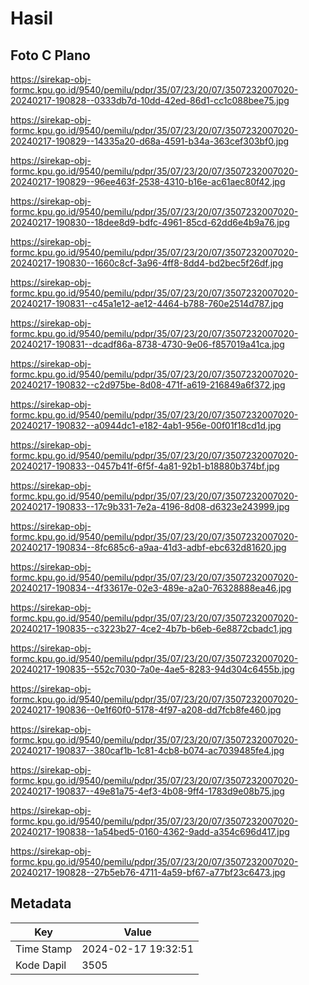 # Hasil

## Foto C Plano

https://sirekap-obj-formc.kpu.go.id/9540/pemilu/pdpr/35/07/23/20/07/3507232007020-20240217-190828--0333db7d-10dd-42ed-86d1-cc1c088bee75.jpg

https://sirekap-obj-formc.kpu.go.id/9540/pemilu/pdpr/35/07/23/20/07/3507232007020-20240217-190829--14335a20-d68a-4591-b34a-363cef303bf0.jpg

https://sirekap-obj-formc.kpu.go.id/9540/pemilu/pdpr/35/07/23/20/07/3507232007020-20240217-190829--96ee463f-2538-4310-b16e-ac61aec80f42.jpg

https://sirekap-obj-formc.kpu.go.id/9540/pemilu/pdpr/35/07/23/20/07/3507232007020-20240217-190830--18dee8d9-bdfc-4961-85cd-62dd6e4b9a76.jpg

https://sirekap-obj-formc.kpu.go.id/9540/pemilu/pdpr/35/07/23/20/07/3507232007020-20240217-190830--1660c8cf-3a96-4ff8-8dd4-bd2bec5f26df.jpg

https://sirekap-obj-formc.kpu.go.id/9540/pemilu/pdpr/35/07/23/20/07/3507232007020-20240217-190831--c45a1e12-ae12-4464-b788-760e2514d787.jpg

https://sirekap-obj-formc.kpu.go.id/9540/pemilu/pdpr/35/07/23/20/07/3507232007020-20240217-190831--dcadf86a-8738-4730-9e06-f857019a41ca.jpg

https://sirekap-obj-formc.kpu.go.id/9540/pemilu/pdpr/35/07/23/20/07/3507232007020-20240217-190832--c2d975be-8d08-471f-a619-216849a6f372.jpg

https://sirekap-obj-formc.kpu.go.id/9540/pemilu/pdpr/35/07/23/20/07/3507232007020-20240217-190832--a0944dc1-e182-4ab1-956e-00f01f18cd1d.jpg

https://sirekap-obj-formc.kpu.go.id/9540/pemilu/pdpr/35/07/23/20/07/3507232007020-20240217-190833--0457b41f-6f5f-4a81-92b1-b18880b374bf.jpg

https://sirekap-obj-formc.kpu.go.id/9540/pemilu/pdpr/35/07/23/20/07/3507232007020-20240217-190833--17c9b331-7e2a-4196-8d08-d6323e243999.jpg

https://sirekap-obj-formc.kpu.go.id/9540/pemilu/pdpr/35/07/23/20/07/3507232007020-20240217-190834--8fc685c6-a9aa-41d3-adbf-ebc632d81620.jpg

https://sirekap-obj-formc.kpu.go.id/9540/pemilu/pdpr/35/07/23/20/07/3507232007020-20240217-190834--4f33617e-02e3-489e-a2a0-76328888ea46.jpg

https://sirekap-obj-formc.kpu.go.id/9540/pemilu/pdpr/35/07/23/20/07/3507232007020-20240217-190835--c3223b27-4ce2-4b7b-b6eb-6e8872cbadc1.jpg

https://sirekap-obj-formc.kpu.go.id/9540/pemilu/pdpr/35/07/23/20/07/3507232007020-20240217-190835--552c7030-7a0e-4ae5-8283-94d304c6455b.jpg

https://sirekap-obj-formc.kpu.go.id/9540/pemilu/pdpr/35/07/23/20/07/3507232007020-20240217-190836--0e1f60f0-5178-4f97-a208-dd7fcb8fe460.jpg

https://sirekap-obj-formc.kpu.go.id/9540/pemilu/pdpr/35/07/23/20/07/3507232007020-20240217-190837--380caf1b-1c81-4cb8-b074-ac7039485fe4.jpg

https://sirekap-obj-formc.kpu.go.id/9540/pemilu/pdpr/35/07/23/20/07/3507232007020-20240217-190837--49e81a75-4ef3-4b08-9ff4-1783d9e08b75.jpg

https://sirekap-obj-formc.kpu.go.id/9540/pemilu/pdpr/35/07/23/20/07/3507232007020-20240217-190838--1a54bed5-0160-4362-9add-a354c696d417.jpg

https://sirekap-obj-formc.kpu.go.id/9540/pemilu/pdpr/35/07/23/20/07/3507232007020-20240217-190828--27b5eb76-4711-4a59-bf67-a77bf23c6473.jpg


## Metadata

| Key        | Value               |
| ---------- | ------------------- |
| Time Stamp | 2024-02-17 19:32:51 |
| Kode Dapil | 3505                |



